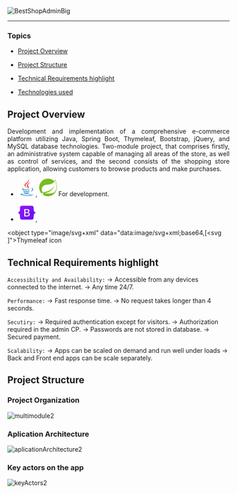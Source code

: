 ![BestShopAdminBig](https://github.com/pedrocarvalhoit/bestshop-eCommerce/assets/100386092/03d3f676-4f28-4294-853b-75587c8fed49) 

<hr>

### Topics

- [Project Overview](#project-overview)

- [Project Structure](#project-structure)

- [Technical Requirements highlight](#technical-requirements-highlight)

- [Technologies used](#technologies-used)

## Project Overview

<p align="justify">
Development and implementation of a comprehensive e-commerce platform utilizing Java, Spring Boot, Thymeleaf, Bootstrap, jQuery, and MySQL database technologies. Two-module project, that comprises firstly, an administrative system capable of managing all areas of the store, as well as control of services, and the second consists of the shopping store application, allowing customers to browse products and make purchases.

- <img src="https://raw.githubusercontent.com/devicons/devicon/master/icons/java/java-original.svg" alt="java" width="40" height="40"/>, <img src="https://raw.githubusercontent.com/devicons/devicon/master/icons/spring/spring-original.svg" alt="java" width="40" height="40"/> For development.

- <img src="https://raw.githubusercontent.com/devicons/devicon/master/icons/bootstrap/bootstrap-original.svg" alt="java" width="40" height="40"/>,

<object type="image/svg+xml" data="data:image/svg+xml;base64,[<svg <path d="M1.727 0C.782 0 .02.761.02 1.707v20.586C.02 23.24.782 24 1.727 24h20.546c.945 0 1.707-.761 1.707-1.707V1.707C23.98.76 23.218 0 22.273 0H1.727zm18.714 3.273c-1.861 3.694-3.3 7.627-5.674 11.046-1.064 1.574-2.329 3.163-4.16 3.86-1.31.552-2.936.337-3.98-.647-.628-.523-.54-1.43-.173-2.075.96-1.224 2.34-2.02 3.59-2.915 3.842-2.625 7.446-5.654 10.397-9.27zm-1.693 1.25c-2.503 2.751-5.381 5.16-8.452 7.269l-.003.002-.003.003c-1.327.979-2.835 1.824-3.993 3.114-.349.333-.583 1.042-.537 1.481-.622-1.043-.8-2.614-.257-3.74.526-1.19 1.742-1.807 2.876-2.292 3.757-1.353 6.695-2.926 10.369-5.836z"/></svg>]">Thymeleaf icon</object>


</p>

## Technical Requirements highlight

`Accessibility and Availability:` 
	-> Accessible from any devices connected to the internet.
	-> Any time 24/7.

`Performance:` 
	-> Fast response time.
	-> No request takes longer than 4 seconds.

`Secutiry:` 
	-> Required authentication except for visitors.
	-> Authorization required in the admin CP.
	-> Passwords are not stored in database.
	-> Secured payment.

`Scalability:` 
	-> Apps can be scaled on demand and run well under loads
	-> Back and Front end apps can be scale separately.

## Project Structure

### Project Organization 
![multimodule2](https://github.com/pedrocarvalhoit/bestshop-eCommerce/assets/100386092/4cef9c43-c68d-4286-8c1f-eb95c43df575)

### Aplication Architecture
![aplicationArchitecture2](https://github.com/pedrocarvalhoit/bestshop-eCommerce/assets/100386092/ff207ac3-480d-40a4-a1ee-e3407c01f4aa)

### Key actors on the app
![keyActors2](https://github.com/pedrocarvalhoit/bestshop-eCommerce/assets/100386092/2e8ce1fc-a7ec-4be6-9577-55112e9f18b0)


